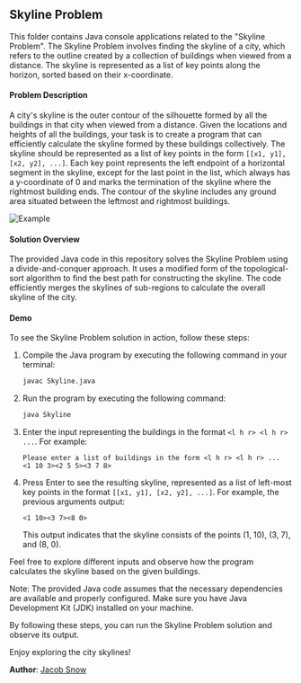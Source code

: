 ## Skyline Problem

This folder contains Java console applications related to the "Skyline Problem". The Skyline Problem involves finding the skyline of a city, which refers to the outline created by a collection of buildings when viewed from a distance. The skyline is represented as a list of key points along the horizon, sorted based on their x-coordinate.

#### Problem Description

A city's skyline is the outer contour of the silhouette formed by all the buildings in that city when viewed from a distance. Given the locations and heights of all the buildings, your task is to create a program that can efficiently calculate the skyline formed by these buildings collectively. The skyline should be represented as a list of key points in the form `[[x1, y1], [x2, y2], ...]`. Each key point represents the left endpoint of a horizontal segment in the skyline, except for the last point in the list, which always has a y-coordinate of 0 and marks the termination of the skyline where the rightmost building ends. The contour of the skyline includes any ground area situated between the leftmost and rightmost buildings.

![Example](https://1.bp.blogspot.com/-FNDZ4jmKofc/V55S5T09wYI/AAAAAAAABHI/7-NEhhgWOdgMdbiBrByrUNLEd1Cpk3HagCLcB/s1600/skyline-problem.png)

#### Solution Overview

The provided Java code in this repository solves the Skyline Problem using a divide-and-conquer approach. It uses a modified form of the topological-sort algorithm to find the best path for constructing the skyline. The code efficiently merges the skylines of sub-regions to calculate the overall skyline of the city.

#### Demo

To see the Skyline Problem solution in action, follow these steps:

1. Compile the Java program by executing the following command in your terminal:

   ```bash
   javac Skyline.java
   ```

2. Run the program by executing the following command:

   ```bash
   java Skyline
   ```

3. Enter the input representing the buildings in the format `<l h r> <l h r> ...`. For example:

   ```plaintext
   Please enter a list of buildings in the form <l h r> <l h r> ...
   <1 10 3><2 5 5><3 7 8>
   ```

4. Press Enter to see the resulting skyline, represented as a list of left-most key points in the format `[[x1, y1], [x2, y2], ...]`. For example, the previous arguments output:

   ```plaintext
   <1 10><3 7><8 0>
   ```

   This output indicates that the skyline consists of the points (1, 10), (3, 7), and (8, 0).

Feel free to explore different inputs and observe how the program calculates the skyline based on the given buildings.

Note: The provided Java code assumes that the necessary dependencies are available and properly configured. Make sure you have Java Development Kit (JDK) installed on your machine.

By following these steps, you can run the Skyline Problem solution and observe its output.

Enjoy exploring the city skylines!

**Author**: [Jacob Snow](https://github.com/snowjacob)
